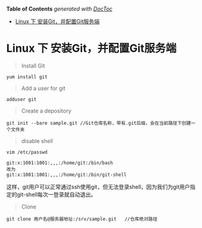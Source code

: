 <!-- START doctoc generated TOC please keep comment here to allow auto update -->
<!-- DON'T EDIT THIS SECTION, INSTEAD RE-RUN doctoc TO UPDATE -->
**Table of Contents**  *generated with [DocToc](https://github.com/thlorenz/doctoc)*

- [Linux 下 安装Git，并配置Git服务端](#linux-%E4%B8%8B-%E5%AE%89%E8%A3%85git%E5%B9%B6%E9%85%8D%E7%BD%AEgit%E6%9C%8D%E5%8A%A1%E7%AB%AF)

<!-- END doctoc generated TOC please keep comment here to allow auto update -->

# Linux 下 安装Git，并配置Git服务端

> Install Git

	yum install git

> Add a user for git

	adduser git

> Create a depository

	git init --bare sample.git //Git仓库名称，带有.git后缀，会在当前路径下创建一个文件夹

> disable shell

	vim /etc/passwd

	git:x:1001:1001:,,,:/home/git:/bin/bash
	改为
	git:x:1001:1001:,,,:/home/git:/bin/git-shell

这样，git用户可以正常通过ssh使用git，但无法登录shell，因为我们为git用户指定的git-shell每次一登录就自动退出。

> Clone

	git clone 用户名@服务器地址:/srv/sample.git   //仓库绝对路径